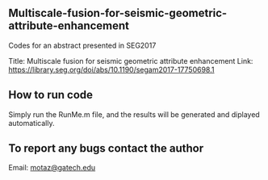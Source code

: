 ## Multiscale-fusion-for-seismic-geometric-attribute-enhancement
Codes for an abstract presented in SEG2017

Title: Multiscale fusion for seismic geometric attribute enhancement
Link: https://library.seg.org/doi/abs/10.1190/segam2017-17750698.1

## How to run code 
Simply run the RunMe.m file, and the results will be generated and diplayed automatically. 


## To report any bugs contact the author
Email: motaz@gatech.edu
